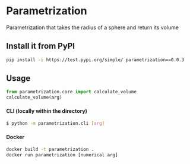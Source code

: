 
# Parametrization

Parametrization that takes the radius of a sphere and return its volume

## Install it from PyPI

```bash
pip install -i https://test.pypi.org/simple/ parametrization==0.0.3
```

## Usage
```py
from parametrization.core import calculate_volume
calculate_volume(arg)
```
#### CLI (locally within the directory)
```bash
$ python -m parametrization.cli [arg]
```

#### Docker
```bash
docker build -t parametrization .
docker run parametrization [numerical arg]
```



